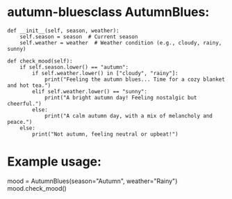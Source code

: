 # autumn-bluesclass AutumnBlues:
    def __init__(self, season, weather):
        self.season = season  # Current season
        self.weather = weather  # Weather condition (e.g., cloudy, rainy, sunny)
    
    def check_mood(self):
        if self.season.lower() == "autumn":
            if self.weather.lower() in ["cloudy", "rainy"]:
                print("Feeling the autumn blues... Time for a cozy blanket and hot tea.")
            elif self.weather.lower() == "sunny":
                print("A bright autumn day! Feeling nostalgic but cheerful.")
            else:
                print("A calm autumn day, with a mix of melancholy and peace.")
        else:
            print("Not autumn, feeling neutral or upbeat!")

# Example usage:
mood = AutumnBlues(season="Autumn", weather="Rainy")
mood.check_mood()
